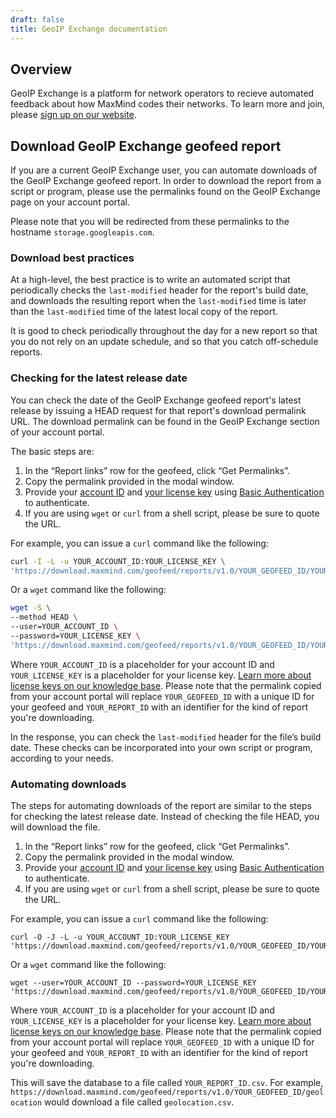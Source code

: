 ```yaml
---
draft: false
title: GeoIP Exchange documentation
---
```


## Overview

GeoIP Exchange is a platform for network operators to recieve automated feedback
about how MaxMind codes their networks. To learn more and join, please
[sign up on our website](https://www.maxmind.com/en/geoip-exchange).

## Download GeoIP Exchange geofeed report

If you are a current GeoIP Exchange user, you can automate downloads of the
GeoIP Exchange geofeed report. In order to download the report from a script or
program, please use the permalinks found on the GeoIP Exchange page on your
account portal.

Please note that you will be redirected from these permalinks to the hostname
`storage.googleapis.com`.

### Download best practices

At a high-level, the best practice is to write an automated script that
periodically checks the `last-modified` header for the report's build date, and
downloads the resulting report when the `last-modified` time is later than the
`last-modified` time of the latest local copy of the report.

It is good to check periodically throughout the day for a new report so that you
do not rely on an update schedule, and so that you catch off-schedule reports.

### Checking for the latest release date

You can check the date of the GeoIP Exchange geofeed report's latest release by
issuing a HEAD request for that report's download permalink URL. The download
permalink can be found in the GeoIP Exchange section of your account portal.

The basic steps are:

1. In the “Report links” row for the geofeed, click “Get Permalinks”.
2. Copy the permalink provided in the modal window.
3. Provide your
   [account ID](https://support.maxmind.com/hc/en-us/articles/4412951066779-Find-my-Account-ID)
   and
   [your license key](https://www.maxmind.com/en/accounts/current/license-key)
   using
   [Basic Authentication](https://en.wikipedia.org/wiki/Basic_access_authentication)
   to authenticate.
4. If you are using `wget` or `curl` from a shell script, please be sure to
   quote the URL.

For example, you can issue a `curl` command like the following:

```bash
curl -I -L -u YOUR_ACCOUNT_ID:YOUR_LICENSE_KEY \
'https://download.maxmind.com/geofeed/reports/v1.0/YOUR_GEOFEED_ID/YOUR_REPORT_ID'
```

Or a `wget` command like the following:

```bash
wget -S \
--method HEAD \
--user=YOUR_ACCOUNT_ID \
--password=YOUR_LICENSE_KEY \
'https://download.maxmind.com/geofeed/reports/v1.0/YOUR_GEOFEED_ID/YOUR_REPORT_ID'
```

Where `YOUR_ACCOUNT_ID` is a placeholder for your account ID and
`YOUR_LICENSE_KEY` is a placeholder for your license key.
[Learn more about license keys on our knowledge base](https://support.maxmind.com/hc/en-us/articles/4407116112539-Using-License-Keys).
Please note that the permalink copied from your account portal will replace
`YOUR_GEOFEED_ID` with a unique ID for your geofeed and `YOUR_REPORT_ID` with an
identifier for the kind of report you're downloading.

In the response, you can check the `last-modified` header for the file’s build
date. These checks can be incorporated into your own script or program,
according to your needs.

### Automating downloads

The steps for automating downloads of the report are similar to the steps for
checking the latest release date. Instead of checking the file HEAD, you will
download the file.

1. In the “Report links” row for the geofeed, click “Get Permalinks”.
2. Copy the permalink provided in the modal window.
3. Provide your
   [account ID](https://support.maxmind.com/hc/en-us/articles/4412951066779-Find-my-Account-ID)
   and
   [your license key](https://www.maxmind.com/en/accounts/current/license-key)
   using
   [Basic Authentication](https://en.wikipedia.org/wiki/Basic_access_authentication)
   to authenticate.
4. If you are using `wget` or `curl` from a shell script, please be sure to
   quote the URL.

For example, you can issue a `curl` command like the following:

```shell
curl -O -J -L -u YOUR_ACCOUNT_ID:YOUR_LICENSE_KEY 'https://download.maxmind.com/geofeed/reports/v1.0/YOUR_GEOFEED_ID/YOUR_REPORT_ID'
```

Or a `wget` command like the following:

```shell
wget --user=YOUR_ACCOUNT_ID --password=YOUR_LICENSE_KEY 'https://download.maxmind.com/geofeed/reports/v1.0/YOUR_GEOFEED_ID/YOUR_REPORT_ID'
```

Where `YOUR_ACCOUNT_ID` is a placeholder for your account ID and
`YOUR_LICENSE_KEY` is a placeholder for your license key.
[Learn more about license keys on our knowledge base](https://support.maxmind.com/hc/en-us/articles/4407116112539-Using-License-Keys).
Please note that the permalink copied from your account portal will replace
`YOUR_GEOFEED_ID` with a unique ID for your geofeed and `YOUR_REPORT_ID` with an
identifier for the kind of report you're downloading.

This will save the database to a file called `YOUR_REPORT_ID.csv`. For example,
`https://download.maxmind.com/geofeed/reports/v1.0/YOUR_GEOFEED_ID/geolocation`
would download a file called `geolocation.csv`.
